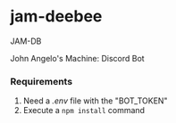 # jam-deebee
JAM-DB

John Angelo's Machine:
Discord Bot

### Requirements
1. Need a _.env_ file with the "BOT_TOKEN"
2. Execute a `npm install` command
